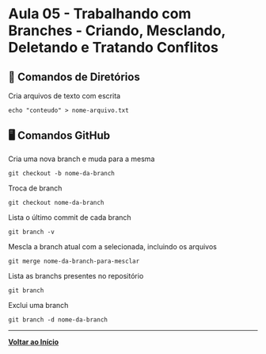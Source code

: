 # Aula 05 - Trabalhando com Branches - Criando, Mesclando, Deletando e Tratando Conflitos
## 🤖 Comandos de Diretórios
Cria arquivos de texto com escrita
```
echo "conteudo" > nome-arquivo.txt
```
## 🖥️ Comandos GitHub
Cria uma nova branch e muda para a mesma
```
git checkout -b nome-da-branch
```
Troca de branch
```
git checkout nome-da-branch
```
Lista o último commit de cada branch
```
git branch -v
```
Mescla a branch atual com a selecionada, incluindo os arquivos
```
git merge nome-da-branch-para-mesclar
```
Lista as branchs presentes no repositório
```
git branch
```
Exclui uma branch
```
git branch -d nome-da-branch
```
***
**[Voltar ao Início](../../README.md)**